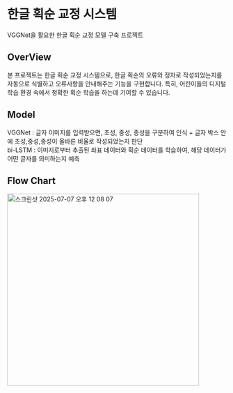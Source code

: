 # 한글 획순 교정 시스템
VGGNet을 활요한 한글 획순 교정 모델 구축 프로젝트

## OverView
본 프로젝트는 한글 획순 교정 시스템으로, 한글 획순의 오류와 정자로 작성되었는지를 자동으로 식별하고 오류사항을 안내해주는 기능을 구현합니다.
특히, 어린이들의 디지털 학습 환경 속에서 정확한 획순 학습을 하는데 기여할 수 있습니다.

## Model
VGGNet : 글자 이미지를 입력받으면, 초성, 중성, 종성을 구분하여 인식 + 글자 박스 안에 초성,중성,종성이 올바른 비율로 작성되었는지 판단  
bi-LSTM : 이미지로부터 추출된 좌표 데이터와 획순 데이터를 학습하여, 해당 데이터가 어떤 글자를 의미하는지 예측

## Flow Chart
<img width="441" alt="스크린샷 2025-07-07 오후 12 08 07" src="https://github.com/user-attachments/assets/9296649b-e785-433a-8d3f-120c9a1c0fcf" />
